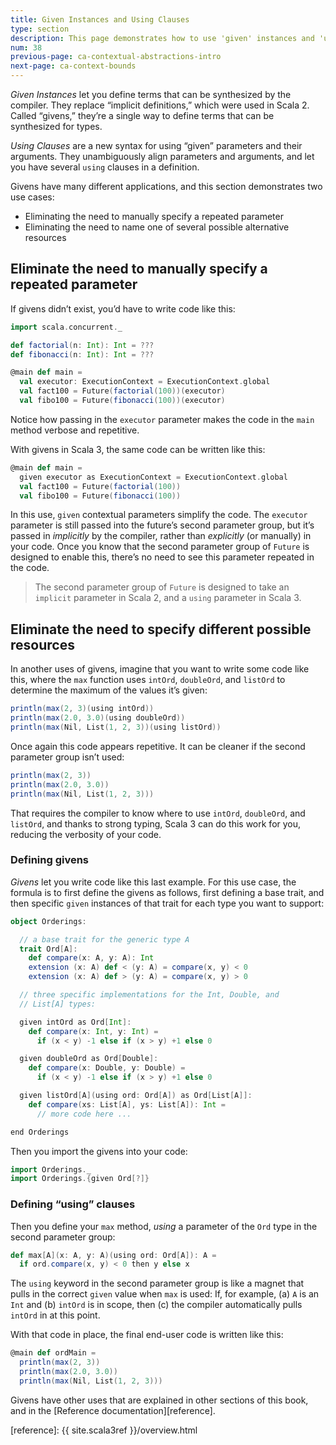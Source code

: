 ```yaml
---
title: Given Instances and Using Clauses
type: section
description: This page demonstrates how to use 'given' instances and 'using' clauses in Scala 3.
num: 38
previous-page: ca-contextual-abstractions-intro
next-page: ca-context-bounds
---
```



*Given Instances* let you define terms that can be synthesized by the compiler. They replace “implicit definitions,” which were used in Scala 2. Called “givens,” they’re a single way to define terms that can be synthesized for types.

*Using Clauses* are a new syntax for using “given” parameters and their arguments. They unambiguously align parameters and arguments, and let you have several `using` clauses in a definition.

Givens have many different applications, and this section demonstrates two use cases:

- Eliminating the need to manually specify a repeated parameter
- Eliminating the need to name one of several possible alternative resources


## Eliminate the need to manually specify a repeated parameter

<!-- https://www.scala-lang.org/2020/11/06/explicit-term-inference-in-scala-3.html -->

If givens didn’t exist, you’d have to write code like this:

```scala
import scala.concurrent._

def factorial(n: Int): Int = ???
def fibonacci(n: Int): Int = ???

@main def main =
  val executor: ExecutionContext = ExecutionContext.global
  val fact100 = Future(factorial(100))(executor)
  val fibo100 = Future(fibonacci(100))(executor)
```

Notice how passing in the `executor` parameter makes the code in the `main` method verbose and repetitive.

With givens in Scala 3, the same code can be written like this:

```scala
@main def main =
  given executor as ExecutionContext = ExecutionContext.global
  val fact100 = Future(factorial(100))
  val fibo100 = Future(fibonacci(100))
```

In this use, `given` contextual parameters simplify the code. The `executor` parameter is still passed into the future’s second parameter group, but it’s passed in *implicitly* by the compiler, rather than *explicitly* (or manually) in your code. Once you know that the second parameter group of `Future` is designed to enable this, there’s no need to see this parameter repeated in the code.

>The second parameter group of `Future` is designed to take an `implicit` parameter in Scala 2, and a `using` parameter in Scala 3.
<!-- TODO: verify that statement -->



## Eliminate the need to specify different possible resources

In another uses of givens, imagine that you want to write some code like this, where the `max` function uses `intOrd`, `doubleOrd`, and `listOrd` to determine the maximum of the values it’s given:

```scala
println(max(2, 3)(using intOrd))
println(max(2.0, 3.0)(using doubleOrd))
println(max(Nil, List(1, 2, 3))(using listOrd))
```

Once again this code appears repetitive. It can be cleaner if the second parameter group isn’t used:

```scala
println(max(2, 3))
println(max(2.0, 3.0))
println(max(Nil, List(1, 2, 3)))
```

That requires the compiler to know where to use `intOrd`, `doubleOrd`, and `listOrd`, and thanks to strong typing, Scala 3 can do this work for you, reducing the verbosity of your code.


### Defining givens

*Givens* let you write code like this last example. For this use case, the formula is to first define the givens as follows, first defining a base trait, and then specific `given` instances of that trait for each type you want to support:

```scala
object Orderings:

  // a base trait for the generic type A
  trait Ord[A]:
    def compare(x: A, y: A): Int
    extension (x: A) def < (y: A) = compare(x, y) < 0
    extension (x: A) def > (y: A) = compare(x, y) > 0

  // three specific implementations for the Int, Double, and
  // List[A] types:

  given intOrd as Ord[Int]:
    def compare(x: Int, y: Int) =
      if (x < y) -1 else if (x > y) +1 else 0

  given doubleOrd as Ord[Double]:
    def compare(x: Double, y: Double) =
      if (x < y) -1 else if (x > y) +1 else 0

  given listOrd[A](using ord: Ord[A]) as Ord[List[A]]:
    def compare(xs: List[A], ys: List[A]): Int =
      // more code here ...

end Orderings
```

Then you import the givens into your code:

```scala
import Orderings._
import Orderings.{given Ord[?]}
```


### Defining “using” clauses

Then you define your `max` method, *using* a parameter of the `Ord` type in the second parameter group:

```scala
def max[A](x: A, y: A)(using ord: Ord[A]): A =
  if ord.compare(x, y) < 0 then y else x
```

The `using` keyword in the second parameter group is like a magnet that pulls in the correct `given` value when `max` is used: If, for example, (a) `A` is an `Int` and (b) `intOrd` is in scope, then (c) the compiler automatically pulls `intOrd` in at this point.

With that code in place, the final end-user code is written like this:

```scala
@main def ordMain =
  println(max(2, 3))
  println(max(2.0, 3.0))
  println(max(Nil, List(1, 2, 3)))
```

Givens have other uses that are explained in other sections of this book, and in the [Reference documentation][reference].



[reference]: {{ site.scala3ref }}/overview.html
